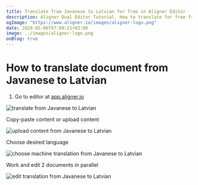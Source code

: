 ```yaml
---
title: Translate from Javanese to Latvian for free in Aligner Editor
description: Aligner Dual Editor Tutorial. How to translate for free from Javanese to Latvian. Aligner is multilingual document management platform. 
ogImage: "https://www.aligner.io/images/aligner-logo.png"
date: 2020-05-06T07:09:21+03:00
image: ../images/aligner-logo.png
onBlog: true
---
```


# How to translate document from Javanese to Latvian

1. Go to editor at [app.aligner.io](https://app.aligner.io "Aligner App web page")

![translate from Javanese to Latvian](../aligner-blank-editor.png "translate from Javanese to Latvian")

Copy-paste content or upload content

![upload content from Javanese to Latvian](../aligner-uploaded-document.png "upload content from Javanese to Latvian")

Choose desired language

![choose machine translation from Javanese to Latvian](../aligner-language-dropdown.png "choose machine translation from Javanese to Latvian")

Work and edit 2 documents in parallel

![edit translation from Javanese to Latvian](../aligner-double-sitded-editor.png "edit translation from Javanese to Latvian")


